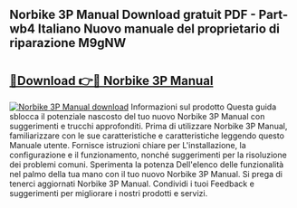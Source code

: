 ## Norbike 3P Manual Download gratuit PDF - Part-wb4 Italiano Nuovo manuale del proprietario di riparazione M9gNW

# <h2><a href="http://dfdx14e.blite.top/?on=Norbike+3P+Manual">🔗Download 👉🔴 Norbike 3P Manual</a></h2>

[![Norbike 3P Manual download](https://i.imgur.com/lujVjoI.png)](http://dfdx14e.blite.top/?on=Norbike+3P+Manual)
Informazioni sul prodotto Questa guida sblocca il potenziale nascosto del tuo nuovo Norbike 3P Manual con suggerimenti e trucchi approfonditi. Prima di utilizzare Norbike 3P Manual, familiarizzare con le sue caratteristiche e caratteristiche leggendo questo Manuale utente. Fornisce istruzioni chiare per L'installazione, la configurazione e il funzionamento, nonché suggerimenti per la risoluzione dei problemi comuni. Sperimenta la potenza Dell'elenco delle funzionalità nel palmo della tua mano con il tuo nuovo Norbike 3P Manual. Si prega di tenerci aggiornati Norbike 3P Manual. Condividi i tuoi Feedback e suggerimenti per migliorare i nostri prodotti e servizi.
